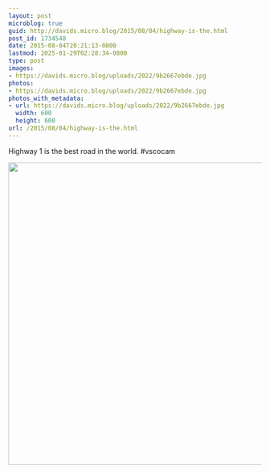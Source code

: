 ```yaml
---
layout: post
microblog: true
guid: http://davids.micro.blog/2015/08/04/highway-is-the.html
post_id: 1734548
date: 2015-08-04T20:21:13-0800
lastmod: 2025-01-29T02:28:34-0800
type: post
images:
- https://davids.micro.blog/uploads/2022/9b2667ebde.jpg
photos:
- https://davids.micro.blog/uploads/2022/9b2667ebde.jpg
photos_with_metadata:
- url: https://davids.micro.blog/uploads/2022/9b2667ebde.jpg
  width: 600
  height: 600
url: /2015/08/04/highway-is-the.html
---
```

Highway 1 is the best road in the world. #vscocam

<img src="/uploads/2022/9b2667ebde.jpg" width="600" height="600" alt="">
